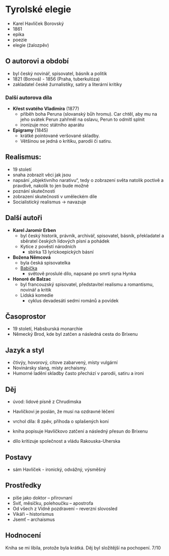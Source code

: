# Tyrolské elegie

- Karel Havlíček Borovský
- 1861
- epika
- poezie
- elegie (žalozpěv)

## O autorovi a období

- byl český novinář, spisovatel, básník a politik
- 1821 (Borová) - 1856 (Praha, tuberkulóza)
- zakladatel české žurnalistiky, satiry a literární kritiky

### Další autorova díla

- **Křest svatého Vladimíra** (1877)
  - příběh boha Peruna (slovanský bůh hromu). Car chtěl, aby mu na jeho svátek Perun zahřměl na oslavu, Perun to odmítl splnit
  - ironizuje moc státního aparátu
- **Epigramy** (1845)
  - krátké pointované veršované skladby.
  - Většinou se jedná o kritiku, parodii či satiru.

## Realismus:

- 19 století
- snaha zobrazit věci jak jsou
- napsání „objektivního narativu“, tedy o zobrazení světa natolik poctivě a pravdivě, nakolik to jen bude možné
- poznání skutečnosti
- zobrazení skutečnosti v uměleckém díle
- Socialistický realismus -> navazuje

## Další autoři

- **Karel Jaromír Erben**
  - byl český historik, právník, archivář, spisovatel, básník, překladatel a sběratel českých lidových písní a pohádek
  - Kytice z pověstí národních
    - sbírka 13 lyrickoepických básní
- **Božena Němcová**
  - byla česká spisovatelka
  - [Babička](./Babicka.md)
    - světově proslulé dílo, napsané po smrti syna Hynka
- **Honoré de Balzac**
  - byl francouzský spisovatel, představitel realismu a romantismu, novinář a kritik
  - Lidská komedie
    - cyklus devadesáti sedmi románů a povídek

## Časoprostor

- 19 století, Habsburská monarchie
- Německý Brod, kde byl zatčen a následná cesta do Brixenu

## Jazyk a styl

- čtivýy, hovorový, citove zabarvený, místy vulgární
- Novinársky slang, místy archaismy.
- Humorné ladění skladby často přechází v parodii, satiru a ironi

## Děj

- úvod: lidové písně z Chrudimska
- Havlíčkovi je poslán, že musí na ozdravné léčení
- vrchol díla: 8 zpěv, příhoda o splašených koní

- kniha popisuje Havlíčkovo zatčení a následný přesun do Brixenu
- dílo kritizuje společnost a vládu Rakouska-Uherska

## Postavy

- sám Havlíček - ironický, odvážný, výsměšný

## Prostředky

- píše jako doktor – přirovnaní
- Sviť, měsíčku, polehoučku – apostrofa
- Od všech z Vídně pozdravení – reverzní slovosled
- Vikáři – historismus
- Jsemť – archaismus

## Hodnocení

Kniha se mi líbila, protože byla krátká. Děj byl složitější na pochopení. 7/10

